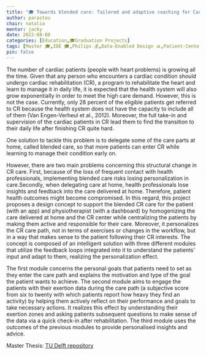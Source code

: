 ```yaml
---
title: "🎓 Towards blended care: Tailored and adaptive coaching for Cardiac Rehabilitation"
author: parastou
chair: natalia
mentor: jacky
date: 2022-08-08
categories: [Education,🎓Graduation Projects]
tags: [Master 🎓,IDE 🎓,Philips 💰,Data-Enabled Design 📊,Patient-Centered Care 🍎]
pin: false
---
```


The number of cardiac patients (people with heart problems) is growing all the time. Given that any person who encounters a cardiac condition should undergo cardiac rehabilitation (CR), a program to rehabilitate the heart and learn to manage it in daily life, it is expected that the health system will also grow exponentially in order to meet the high care demand. However, this is not the case. Currently, only 28 percent of the eligible patients get referred to CR because the health system does not have the capacity to include all of them (Van Engen-Verheul et al., 2012). Moreover, the full take-in and supervision of the cardiac patients in CR lead them to find the transition to their daily life after finishing CR quite hard.

One solution to tackle this problem is to delegate some of the care parts at home, called blended care, so that more patients can enter CR while learning to manage their condition early on.

However, there are two main problems concerning this structural change in CR care. First, because of the loss of frequent contact with health professionals, implementing blended care risks losing personalization in care.Secondly, when delegating care at home, health professionals lose insights and feedback into the care delivered at home. Therefore, patient health outcomes might become compromised.
In this regard, this project proposes a design concept to support the blended CR care for the patient (with an app) and physiotherapist (with a dashboard) by homogenizing the care delivered at home and the CR center while centralizing the patients by making them active and responsible for their care. Moreover, it personalizes the CR care path, not in terms of exercises or changes in the workflow, but in a way that makes sense to the patient following their CR interests. The concept is composed of an intelligent solution with three different modules that utilize the feedback loops integrated into it to understand the patients’ input and adapt to them, realizing the personalization effect.

The first module concerns the personal goals that patients need to set as they enter the care path and explains the motivation and type of the goal the patient wants to achieve. The second module aims to engage the patients with their exertion data during the care path (a subjective score from six to twenty with which patients report how heavy they find an activity) by helping them actively reflect on their performance and goals to take necessary actions. It realizes this effect by understanding their exertion zones and asking patients subsequent questions to make sense of the data via a quick check-in after rehabilitation. The third module uses the outcomes of the previous modules to provide personalised insights and advice.


Master Thesis: [TU Delft repository](https://repository.tudelft.nl/islandora/object/uuid%3A13ff2cdb-dad1-4d83-97d5-de0c2e1099d0?collection=education)